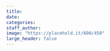 ```yaml
---
title:
date:
categories:
staff_author:
image: "https://placehold.it/600/450"
large_header: false
---
```

